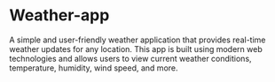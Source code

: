 # Weather-app
A simple and user-friendly weather application that provides real-time weather updates for any location. This app is built using modern web technologies and allows users to view current weather conditions, temperature, humidity, wind speed, and more.
